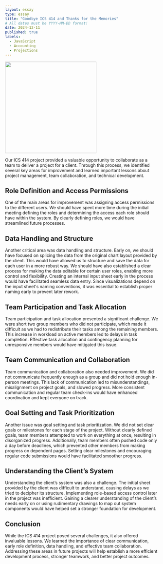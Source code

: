 ```yaml
---
layout: essay
type: essay
title: "Goodbye ICS 414 and Thanks for the Memories"
# All dates must be YYYY-MM-DD format!
date: 2024-12-11
published: true
labels:
  - JavaScript
  - Accounting
  - Projections
---
```

<div class="text-center p-4">
  <img width="300px" src="../img/project.png" class="img-thumbnail" >
</div>



Our ICS 414 project provided a valuable opportunity to collaborate as a team to deliver a project for a client. Through this process, we identified several key areas for improvement and learned important lessons about project management, team collaboration, and technical development.

## Role Definition and Access Permissions

One of the main areas for improvement was assigning access permissions to the different users. We should have spent more time during the initial meeting defining the roles and determining the access each role should have within the system. By clearly defining roles, we would have streamlined future processes.

## Data Handling and Structure

Another critical area was data handling and structure. Early on, we should have focused on splicing the data from the original chart layout provided by the client. This would have allowed us to structure and save the data for each user in a more robust way. We should have also established a clear process for making the data editable for certain user roles, enabling more control and flexibility. Creating an internal input sheet early in the process would have facilitated seamless data entry. Since visualizations depend on the input sheet's naming conventions, it was essential to establish proper naming early to prevent later rework.

## Team Participation and Task Allocation

Team participation and task allocation presented a significant challenge. We were short two group members who did not participate, which made it difficult as we had to redistribute their tasks among the remaining members. This increase in workload on active members led to delays in task completion. Effective task allocation and contingency planning for unresponsive members would have mitigated this issue.

## Team Communication and Collaboration

Team communication and collaboration also needed improvement. We did not communicate frequently enough as a group and did not hold enough in-person meetings. This lack of communication led to misunderstandings, misalignment on project goals, and slowed progress. More consistent communication and regular team check-ins would have enhanced coordination and kept everyone on track.

## Goal Setting and Task Prioritization

Another issue was goal setting and task prioritization. We did not set clear goals or milestones for each stage of the project. Without clearly defined goals, team members attempted to work on everything at once, resulting in disorganized progress. Additionally, team members often pushed code only a day before deadlines, which prevented other members from making progress on dependent pages. Setting clear milestones and encouraging regular code submissions would have facilitated smoother progress.

## Understanding the Client’s System

Understanding the client’s system was also a challenge. The initial sheet provided by the client was difficult to understand, causing delays as we tried to decipher its structure. Implementing role-based access control later in the project was inefficient. Gaining a clearer understanding of the client’s needs early on or using rudimentary drawings to map out system components would have helped set a stronger foundation for development.

## Conclusion

While the ICS 414 project posed several challenges, it also offered invaluable lessons. We learned the importance of clear communication, early role definition, data handling, and effective team collaboration. Addressing these areas in future projects will help establish a more efficient development process, stronger teamwork, and better project outcomes.



